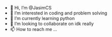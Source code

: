 - 👋 Hi, I’m @JasimCS
- 👀 I’m interested in coding and problem solving
- 🌱 I’m currently learning python
- 💞️ I’m looking to collaborate on idk really
- 📫 How to reach me ...

<!---
JasimCS/JasimCS is a ✨ special ✨ repository because its `README.md` (this file) appears on your GitHub profile.
You can click the Preview link to take a look at your changes.
--->
